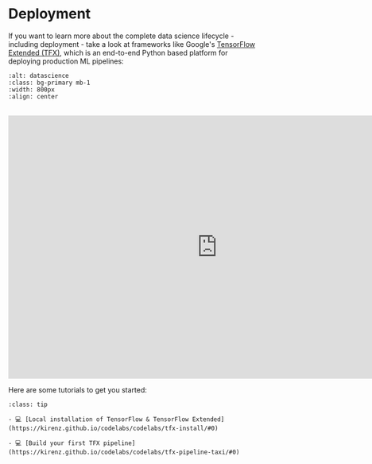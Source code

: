 # Deployment

If you want to learn more about the complete data science lifecycle - including deployment - take a look at frameworks like Google's [TensorFlow Extended (TFX)](https://www.tensorflow.org/tfx), which is an end-to-end Python based platform for deploying production ML pipelines: 

```{image} ../_static/img/lifecycle-tfx.png
:alt: datascience
:class: bg-primary mb-1
:width: 800px
:align: center
```

<br>

<iframe src="https://docs.google.com/presentation/d/e/2PACX-1vRmBRxASJDpaFKZ9Y0M1Pgnr1R7nTz_Vg-H_mHkxhGKpw1Gb7Ca-oy8-mHZH1Rl9mqngc1rdEGgwNXo/embed?start=false&loop=false&delayms=3000" frameborder="0" width="840" height="530" allowfullscreen="true" mozallowfullscreen="true" webkitallowfullscreen="true"></iframe>

<br>

Here are some tutorials to get you started:

```{admonition} TFX  
:class: tip

- 💻 [Local installation of TensorFlow & TensorFlow Extended](https://kirenz.github.io/codelabs/codelabs/tfx-install/#0)

- 💻 [Build your first TFX pipeline](https://kirenz.github.io/codelabs/codelabs/tfx-pipeline-taxi/#0)

```